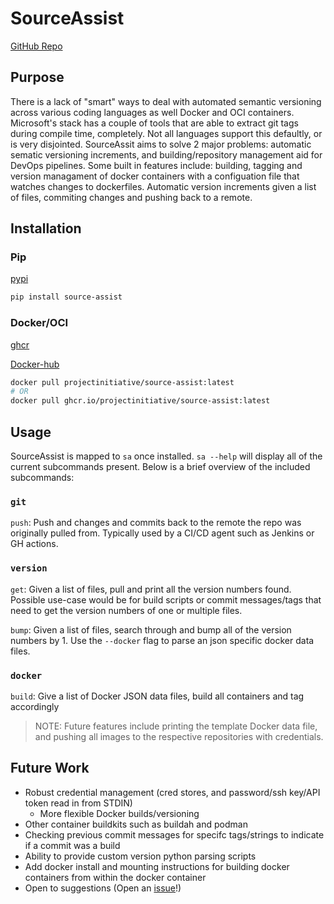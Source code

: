 # SourceAssist

[GitHub Repo](https://github.com/ProjectInitiative/SourceAssist)

## Purpose 

There is a lack of "smart" ways to deal with automated semantic versioning across various coding languages as well Docker and OCI containers. Microsoft's stack has a couple of tools that are able to extract git tags during compile time, completely. Not all languages support this defaultly, or is very disjointed. SourceAssit aims to solve 2 major problems: automatic sematic versioning increments, and building/repository management aid for DevOps pipelines. Some built in features include: building, tagging and version managament of docker containers with a configuation file that watches changes to dockerfiles. Automatic version increments given a list of files, commiting changes and pushing back to a remote.

## Installation

### Pip

[pypi](https://pypi.org/project/source-assist/)

```bash
pip install source-assist
```

### Docker/OCI

[ghcr](https://github.com/ProjectInitiative/SourceAssist/pkgs/container/source-assist)

[Docker-hub](https://hub.docker.com/repository/docker/projectinitiative/source-assist)

```bash
docker pull projectinitiative/source-assist:latest
# OR
docker pull ghcr.io/projectinitiative/source-assist:latest
```

## Usage

SourceAssist is mapped to `sa` once installed. 
`sa --help` will display all of the current subcommands present. Below is a brief overview of the included subcommands:

### `git`

`push`: Push and changes and commits back to the remote the repo was originally pulled from. Typically used by a CI/CD agent such as Jenkins or GH actions.

### `version`

`get`: Given a list of files, pull and print all the version numbers found. Possible use-case would be for build scripts or commit messages/tags that need to get the version numbers of one or multiple files.

`bump`: Given a list of files, search through and bump all of the version numbers by 1. Use the `--docker` flag to parse an json specific docker data files. 


### `docker`

`build`: Give a list of Docker JSON data files, build all containers and tag accordingly

>NOTE: Future features include printing the template Docker data file, and pushing all images to the respective repositories with credentials.

## Future Work

* Robust credential management (cred stores, and password/ssh key/API token read in from STDIN)
    * More flexible Docker builds/versioning
* Other container buildkits such as buildah and podman
* Checking previous commit messages for specifc tags/strings to indicate if a commit was a build
* Ability to provide custom version python parsing scripts
* Add docker install and mounting instructions for building docker containers from within the docker container
* Open to suggestions (Open an [issue](https://github.com/ProjectInitiative/SourceAssist/issues/new/choose)!)